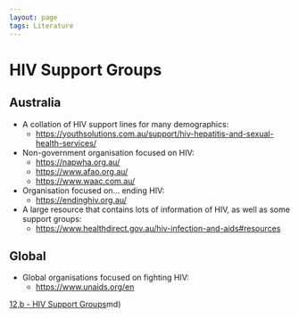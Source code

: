```yaml
---
layout: page
tags: Literature 
---
```


#  HIV Support Groups

## Australia

- A collation of HIV support lines for many demographics: 
	- https://youthsolutions.com.au/support/hiv-hepatitis-and-sexual-health-services/
- Non-government organisation focused on HIV:
	- https://napwha.org.au/
	- https://www.afao.org.au/
	- https://www.waac.com.au/
- Organisation focused on… ending HIV:
	- https://endinghiv.org.au/
- A large resource that contains lots of information of HIV, as well as some support groups:
	- https://www.healthdirect.gov.au/hiv-infection-and-aids#resources

## Global

- Global organisations focused on fighting HIV:
	- https://www.unaids.org/en

[12,b - HIV Support Groups](12,b%20-%20HIV%20Support%20Groups.md)md)